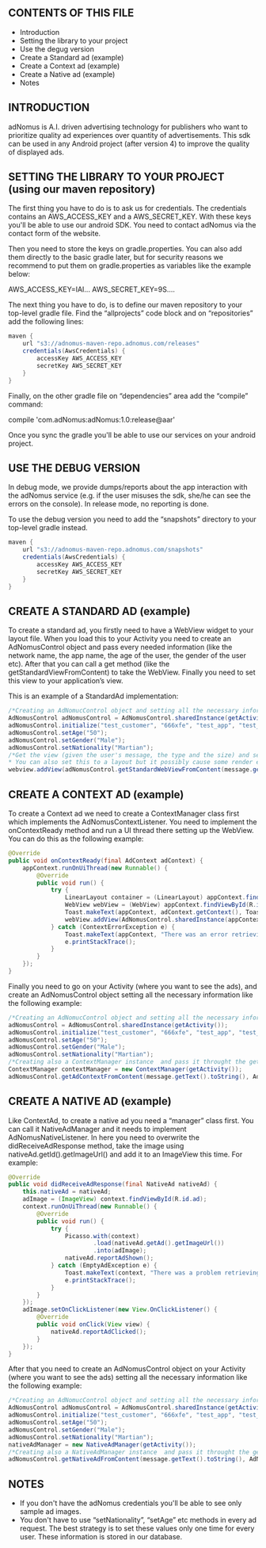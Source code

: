 CONTENTS OF THIS FILE
---------------------
   
 * Introduction
 * Setting the library to your project
 * Use the degug version
 * Create a Standard ad (example)
 * Create a Context ad (example)
 * Create a Native ad (example)
 * Notes
 

INTRODUCTION
------------

adNomus is A.I. driven advertising technology for publishers who want to prioritize quality ad experiences over quantity of advertisements. This sdk can be used in any Android project (after version 4) to improve the quality of displayed ads. 

SETTING THE LIBRARY TO YOUR PROJECT (using our maven repository)
------------

The first thing you have to do is to ask us for credentials. The credentials contains an AWS_ACCESS_KEY and a AWS_SECRET_KEY. With these keys you'll be able to use our android SDK. 
You need to contact adNomus via the contact form of the website.

Then you need to store the keys on gradle.properties. You can also add them directly to the basic gradle later, but for security reasons we recommend to put them on gradle.properties as variables like the example below: 

AWS_ACCESS_KEY=IAI...
AWS_SECRET_KEY=9S....

The next thing you have to do, is to define our maven repository to your top-level gradle file. Find the “allprojects” code block and on “repositories” add the following lines:

```java
maven {
    url "s3://adnomus-maven-repo.adnomus.com/releases"
    credentials(AwsCredentials) {
        accessKey AWS_ACCESS_KEY
        secretKey AWS_SECRET_KEY
    }
}
```

Finally, on the other gradle file on “dependencies” area add the “compile” command: 

compile 'com.adNomus:adNomus:1.0:release@aar'

Once you sync the gradle you'll be able to use our services on your android project. 



USE THE DEBUG VERSION
------------
In debug mode, we provide dumps/reports about the app interaction with the adNomus service (e.g. if the user 
misuses the sdk,  she/he can see the errors on the console). In release mode, no reporting is done. 

To use the debug version you need to add the “snapshots” directory to your top-level gradle instead.

```java
maven {
    url "s3://adnomus-maven-repo.adnomus.com/snapshots"
    credentials(AwsCredentials) {
        accessKey AWS_ACCESS_KEY
        secretKey AWS_SECRET_KEY
    }
}
```


CREATE A STANDARD AD (example)
------------

To create a standard ad, you firstly need to have a WebView widget to your layout file. When you load this to your Activity you need to create an AdNomusControl object and pass every needed information (like the network name, the app name, the age of the user, the gender of the user etc). After that you can call a get method (like the getStandardViewFromContent) to take the WebView. Finally you need to set this view to your application’s view. 

This is an example of a StandardAd implementation: 

```java
/*Creating an AdNomucControl object and setting all the necessary informations to it. */
AdNomusControl adNomusControl = AdNomusControl.sharedInstance(getActivity());
adNomusControl.initialize("test_customer", "666xfe", "test_app", "test_user");
adNomusControl.setAge("50");
adNomusControl.setGender("Male");
adNomusControl.setNationality("Martian");
/*Get the view (given the user's message, the type and the size) and set it to the webview.
* You can also set this to a layout but it possibly cause some render errors*/
webview.addView(adNomusControl.getStandardWebViewFromContent(message.getText().toString(), AdNomusControl.AdType.standard, AdNomusControl.AdSize.size_300x250));
```

CREATE A CONTEXT AD (example)
------------

To create a Context ad we need to create a ContextManager class first which implements the AdNomusContextListener. You need to implement the onContextReady method and run a UI thread there setting up the WebView. You can do this as the following example: 

```java
@Override
public void onContextReady(final AdContext adContext) {
    appContext.runOnUiThread(new Runnable() {
        @Override
        public void run() {
            try {
                LinearLayout container = (LinearLayout) appContext.findViewById(R.id.container);
                WebView webView = (WebView) appContext.findViewById(R.id.webview);
                Toast.makeText(appContext, adContext.getContext(), Toast.LENGTH_SHORT);
                webView.addView(AdNomusControl.sharedInstance(appContext).getStandardWebViewFromContext(adContext.getContext(), AdNomusControl.AdType.standard, AdNomusControl.AdSize.size_300x250));
            } catch (ContextErrorException e) {
                Toast.makeText(appContext, "There was an error retrieving the context", Toast.LENGTH_SHORT);
                e.printStackTrace();
            }
        }
    });
}
```
Finally you need to go on your Activity (where you want to see the ads), and create an AdNomusControl object setting all the necessary information like the following example: 
```java
/*Creating an AdNomucControl object and setting all the necessary information to it. */
adNomusControl = AdNomusControl.sharedInstance(getActivity());
adNomusControl.initialize("test_customer", "666xfe", "test_app", "test_user");
adNomusControl.setAge("50");
adNomusControl.setGender("Male");
adNomusControl.setNationality("Martian");
/*Creating also a ContextManager instance  and pass it throught the getAdContextFromContent method*/
ContextManager contextManager = new ContextManager(getActivity());
adNomusControl.getAdContextFromContent(message.getText().toString(), AdNomusControl.AdType.standard, AdNomusControl.AdSize.size_300x250, contextManager);
```
 
CREATE A NATIVE AD (example)
------------

Like ContextAd, to create a native ad you need a “manager” class first. You can call it NativeAdManager and it needs to implement AdNomusNativeListener. In here you need to overwrite the didReceiveAdResponse method, take the image using nativeAd.getId().getImageUrl() and add it to an ImageView this time. For example: 

```java
@Override
public void didReceiveAdResponse(final NativeAd nativeAd) {
    this.nativeAd = nativeAd;
    adImage = (ImageView) context.findViewById(R.id.ad);
    context.runOnUiThread(new Runnable() {
        @Override
        public void run() {
            try {
                Picasso.with(context)
                        .load(nativeAd.getAd().getImageUrl())
                        .into(adImage);
                nativeAd.reportAdShown();
            } catch (EmptyAdException e) {
                Toast.makeText(context, "There was a problem retrieving your ad.", Toast.LENGTH_SHORT);
                e.printStackTrace();
            }
        }
    });
    adImage.setOnClickListener(new View.OnClickListener() {
        @Override
        public void onClick(View view) {
            nativeAd.reportAdClicked();
        }
    });
}
```
After that you need to create an AdNomusControl object on your Activity  (where you want to see the ads) setting all the necessary information like the following example:

```java
/*Creating an AdNomucControl object and setting all the necessary information to it. */
AdNomusControl adNomusControl = AdNomusControl.sharedInstance(getActivity());
adNomusControl.initialize("test_customer", "666xfe", "test_app", "test_user");
adNomusControl.setAge("50");
adNomusControl.setGender("Male");
adNomusControl.setNationality("Martian");
nativeAdManager = new NativeAdManager(getActivity());
/*Creating also a NativeAdManager instance  and pass it throught the getNativeAdFromContent method*/
adNomusControl.getNativeAdFromContent(message.getText().toString(), AdNomusControl.AdType.standard, AdNomusControl.AdSize.size_300x250, nativeAdManager);
```

NOTES
------------

* If you don't have the adNomus credentials you'll be able to see only sample ad images.
* You don't have to use “setNationality”, “setAge” etc methods in every ad request. The best strategy is to set these values only one time for every user. These information is stored in our database. 
